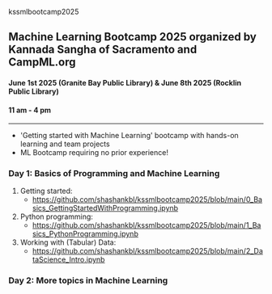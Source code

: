 kssmlbootcamp2025
## Machine Learning Bootcamp 2025 organized by Kannada Sangha of Sacramento and CampML.org
#### June 1st 2025 (Granite Bay Public Library) & June 8th 2025 (Rocklin Public Library)
#### 11 am - 4 pm
---
- 'Getting started with Machine Learning' bootcamp with hands-on learning and team projects
- ML Bootcamp requiring no prior experience!

### Day 1: Basics of Programming and Machine Learning
1. Getting started:
     - https://github.com/shashankbl/kssmlbootcamp2025/blob/main/0_Basics_GettingStartedWithProgramming.ipynb
2. Python programming:
     - https://github.com/shashankbl/kssmlbootcamp2025/blob/main/1_Basics_PythonProgramming.ipynb
3. Working with (Tabular) Data:
     - https://github.com/shashankbl/kssmlbootcamp2025/blob/main/2_DataScience_Intro.ipynb



### Day 2: More topics in Machine Learning





